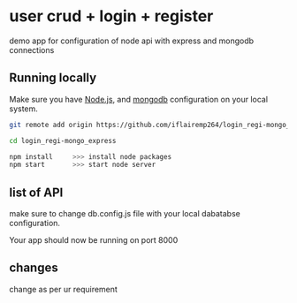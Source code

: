 # user crud + login + register
demo app for configuration of node api with express and mongodb connections

## Running locally
Make sure you have [Node.js](http://nodejs.org/), and [mongodb](https://www.mongodb.com/) configuration on your local system.


``` sh
git remote add origin https://github.com/iflairemp264/login_regi-mongo_express.git # or clone your own fork

cd login_regi-mongo_express

npm install     >>> install node packages 
npm start       >>> start node server

```

## list of API
make sure to change db.config.js file with your local dabatabse configuration.

Your app should now be running on port 8000

## changes
change as per ur requirement